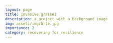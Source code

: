 ```yaml
---
layout: page
title: invasive grasses
description: a project with a background image
img: assets/img/brte.jpg
importance: 2
category: recovering for resilience
---
```

